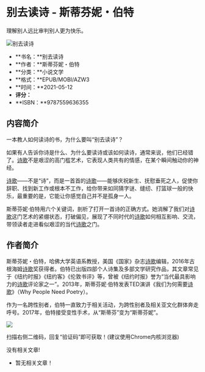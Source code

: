 # 别去读诗 - 斯蒂芬妮・伯特

理解别人远比审判别人更为快乐。

![别去读诗](https://img9.doubanio.com/lpic/s33716666.jpg)

- **书名：**别去读诗  
- **作者：**斯蒂芬妮・伯特  
- **分类：**小说文学  
- **格式：**EPUB/MOBI/AZW3  
- **时间：**2021-05-12  
- **评分：**  
- **ISBN：**9787559636355  

## 内容简介

一本教人如何读诗的书，为什么要叫“别去读诗”？

如果有人告诉你诗是什么、为什么要读诗或该如何读诗，通常来说，他们已经错了。[诗歌](https://sobooks.cc/books/tag/%e8%af%97%e6%ad%8c)不是艰涩的高门槛艺术，它表现人类共有的情感，在某个瞬间触动你的神经。

[诗歌](https://sobooks.cc/books/tag/%e8%af%97%e6%ad%8c)——不是“诗”，而是一首首的[诗歌](https://sobooks.cc/books/tag/%e8%af%97%e6%ad%8c)——能够庆祝新生、抚慰垂死之人，促使你辞职、找到新工作或根本不工作，给你带来如同猜字谜、缝纫、打篮球一般的快乐，最重要的是，它能让你感觉自己并不是孤身一人。

斯蒂芬妮·伯特用六个关键词，剖析了打开一首诗的正确方式。她消解了我们对[诗歌](https://sobooks.cc/books/tag/%e8%af%97%e6%ad%8c)这门艺术的紧绷状态，打破偏见，展现了不同时代的[诗歌](https://sobooks.cc/books/tag/%e8%af%97%e6%ad%8c)如何相互影响、交流，带领读者走进看似艰涩的当代[诗歌](https://sobooks.cc/books/tag/%e8%af%97%e6%ad%8c)之门。

## 作者简介

斯蒂芬妮・伯特，哈佛大学英语系教授，美国《国家》杂志[诗歌](https://sobooks.cc/books/tag/%e8%af%97%e6%ad%8c)编辑，2016年古根海姆[诗歌](https://sobooks.cc/books/tag/%e8%af%97%e6%ad%8c)奖获得者。伯特已出版四部个人诗集及多部文学研究作品，其文章常见于《纽约时报》《纽约客》《伦敦书评》等，曾被《纽约时报》誉为“当代最具影响力的[诗歌](https://sobooks.cc/books/tag/%e8%af%97%e6%ad%8c)评论家之一”。2013年，斯蒂芬妮·伯特发表TED演讲《我们为何需要[诗歌](https://sobooks.cc/books/tag/%e8%af%97%e6%ad%8c)》（Why People Need Poetry）。

作为一名跨性别者，伯特一直致力于相关活动，为跨性别者及相关亚文化群体奔走呼号。2017年，伯特接受变性手术，从“斯蒂芬”变为“斯蒂芬妮”。

![](/wp-content/themes/Git/assets/img/gzh.jpg)

扫描右侧二维码，回复“验证码”即可获取！(建议使用Chrome内核浏览器)

没有相关文章!

- 暂无相关文章！